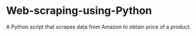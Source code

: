 # Web-scraping-using-Python
A Python script that scrapes data from Amazon to obtain price of a product.
